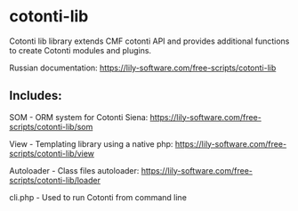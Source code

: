 cotonti-lib
===========

Cotonti lib library extends CMF cotonti API and provides additional functions to create Cotonti modules and plugins.


Russian documentation: https://lily-software.com/free-scripts/cotonti-lib


Includes:
---------

SOM - ORM system for Cotonti Siena: https://lily-software.com/free-scripts/cotonti-lib/som

View - Templating library using a native php: https://lily-software.com/free-scripts/cotonti-lib/view

Autoloader - Class files autoloader: https://lily-software.com/free-scripts/cotonti-lib/loader

cli.php - Used to run Cotonti from command line
